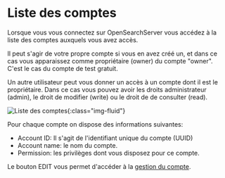 Liste des comptes
=================

Lorsque vous vous connectez sur OpenSearchServer vous accédez
à la liste des comptes auxquels vous avez accès.

Il peut s'agir de votre propre compte si vous en avez créé un,
et dans ce cas vous apparaissez comme propriétaire (owner) du compte "owner".
C'est le cas du compte de test gratuit.

Un autre utilisateur peut vous donner un accès à un compte dont il est le propriétaire.
Dans ce cas vous pouvez avoir les droits administrateur (admin), le droit de modifier (write)
ou le droit de de consulter (read).

![Liste des comptes](/assets/account-list.png){:class="img-fluid"}

Pour chaque compte on dispose des informations suivantes:

- Account ID: Il s'agit de l'identifiant unique du compte (UUID)
- Account name: le nom du compte.
- Permission: les privilèges dont vous disposez pour ce compte.

Le bouton EDIT vous permet d'accéder à la [gestion du compte](/fr/account-edition.html).
